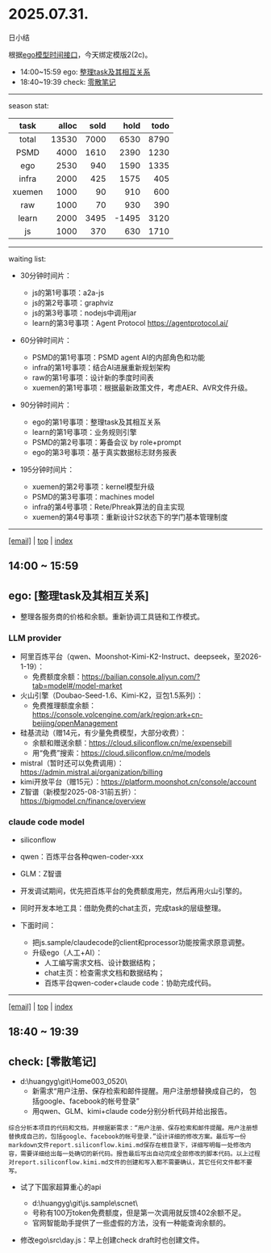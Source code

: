 # 2025.07.31.
日小结

<a id="top"></a>
根据[ego模型时间接口](https://gitee.com/hyg/blog/blob/master/timeflow.md)，今天绑定模版2(2c)。

<a id="index"></a>
- 14:00~15:59	ego: [整理task及其相互关系](#20250731140000)
- 18:40~19:39	check: [零散笔记](#20250731184000)

---
season stat:

| task | alloc | sold | hold | todo |
| :---: | ---: | ---: | ---: | ---: |
| total | 13530 | 7000 | 6530 | 8790 |
| PSMD | 4000 | 1610 | 2390 | 1230 |
| ego | 2530 | 940 | 1590 | 1335 |
| infra | 2000 | 425 | 1575 | 405 |
| xuemen | 1000 | 90 | 910 | 600 |
| raw | 1000 | 70 | 930 | 390 |
| learn | 2000 | 3495 | -1495 | 3120 |
| js | 1000 | 370 | 630 | 1710 |

---
waiting list:


- 30分钟时间片：
  - js的第1号事项：a2a-js
  - js的第2号事项：graphviz
  - js的第3号事项：nodejs中调用jar
  - learn的第3号事项：Agent Protocol https://agentprotocol.ai/

- 60分钟时间片：
  - PSMD的第1号事项：PSMD agent AI的内部角色和功能
  - infra的第1号事项：结合AI进展重新规划架构
  - raw的第1号事项：设计新的季度时间表
  - xuemen的第1号事项：根据最新政策文件，考虑AER、AVR文件升级。

- 90分钟时间片：
  - ego的第1号事项：整理task及其相互关系
  - learn的第1号事项：业务规则引擎
  - PSMD的第2号事项：筹备会议 by role+prompt
  - ego的第3号事项：基于真实数据标志财务报表

- 195分钟时间片：
  - xuemen的第2号事项：kernel模型升级
  - PSMD的第3号事项：machines model
  - infra的第4号事项：Rete/Phreak算法的自主实现
  - xuemen的第4号事项：重新设计S2状态下的学门基本管理制度

---
<a href="mailto:huangyg@mars22.com?subject=关于2025.07.31.[整理task及其相互关系]任务&body=日期: 2025.07.31.%0D%0A序号: 6%0D%0A手稿:../../draft/2025/20250731.01.md%0D%0A---请勿修改邮件主题及以上内容 从下一行开始写您的想法---%0D%0A">[email]</a> | [top](#top) | [index](#index)
<a id="20250731140000"></a>
## 14:00 ~ 15:59
## ego: [整理task及其相互关系]

- 整理各服务商的价格和余额。重新协调工具链和工作模式。

### LLM provider

- 阿里百炼平台（qwen、Moonshot-Kimi-K2-Instruct、deepseek，至2026-1-19）：
	- 免费额度余额：https://bailian.console.aliyun.com/?tab=model#/model-market
- 火山引擎（Doubao-Seed-1.6、Kimi-K2，豆包1.5系列）：
	- 免费推理额度余额：https://console.volcengine.com/ark/region:ark+cn-beijing/openManagement
- 硅基流动（赠14元，有少量免费模型，大部分收费）：
	- 余额和赠送余额：https://cloud.siliconflow.cn/me/expensebill
	- 用“免费”搜索：https://cloud.siliconflow.cn/me/models
- mistral（暂时还可以免费调用）：https://admin.mistral.ai/organization/billing
- kimi开放平台（赠15元）：https://platform.moonshot.cn/console/account
- Z智谱（新模型2025-08-31前五折）：https://bigmodel.cn/finance/overview

### claude code model

- siliconflow
- qwen：百炼平台各种qwen-coder-xxx
- GLM：Z智谱

- 开发调试期间，优先把百炼平台的免费额度用完，然后再用火山引擎的。
- 同时开发本地工具：借助免费的chat主页，完成task的层级整理。
- 下面时间：
	- 把js.sample/claudecode的client和processor功能按需求原意调整。
	- 升级ego（人工+AI）：
		- 人工编写需求文档、设计数据结构；
		- chat主页：检查需求文档和数据结构；
		- 百炼平台qwen-coder+claude code：协助完成代码。

---
<a href="mailto:huangyg@mars22.com?subject=关于2025.07.31.[无名任务]任务&body=日期: 2025.07.31.%0D%0A序号: 10%0D%0A手稿:../../draft/2025/20250731.03.md%0D%0A---请勿修改邮件主题及以上内容 从下一行开始写您的想法---%0D%0A">[email]</a> | [top](#top) | [index](#index)
<a id="20250731184000"></a>
## 18:40 ~ 19:39
## check: [零散笔记]

- d:\huangyg\git\Home003_0520\
	- 新需求“用户注册、保存检索和邮件提醒。用户注册想替换成自己的， 包括google、facebook的帐号登录”
	- 用qwen、GLM、kimi+claude code分别分析代码并给出报告。
```
综合分析本项目的代码和文档，并根据新需求：“用户注册、保存检索和邮件提醒。用户注册想替换成自己的，包括google、facebook的帐号登录.”设计详细的修改方案。最后写一份markdown文件report.siliconflow.kimi.md保存在根目录下，详细写明每一处修改内容，需要详细给出每一处确切的新代码。报告最后写出自动完成全部修改的脚本代码。以上过程对report.siliconflow.kimi.md文件的创建和写入都不需要确认，其它任何文件都不要写。
```

- 试了下国家超算重心的api
	- d:\huangyg\git\js.sample\scnet\
	- 号称有100万token免费额度，但是第一次调用就反馈402余额不足。
	- 官网智能助手提供了一些虚假的方法，没有一种能查询余额的。

- 修改ego\src\day.js：早上创建check draft时也创建文件。